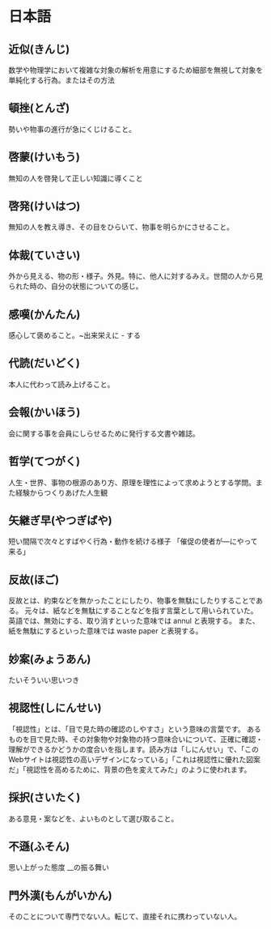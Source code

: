 # 日本語

## 近似(きんじ)

数学や物理学において複雑な対象の解析を用意にするため細部を無視して対象を単純化する行為。またはその方法

## 頓挫(とんざ)

勢いや物事の進行が急にくじけること。

## 啓蒙(けいもう)

無知の人を啓発して正しい知識に導くこと

## 啓発(けいはつ)

無知の人を教え導き、その目をひらいて、物事を明らかにさせること。

## 体裁(ていさい)

外から見える、物の形・様子。外見。特に、他人に対するみえ。世間の人から見られた時の、自分の状態についての感じ。

## 感嘆(かんたん)

感心して褒めること。~出来栄えに - する

## 代読(だいどく)

本人に代わって読み上げること。

## 会報(かいほう)

会に関する事を会員にしらせるために発行する文書や雑誌。

## 哲学(てつがく)

人生・世界、事物の根源のあり方、原理を理性によって求めようとする学問。また経験からつくりあげた人生観

## 矢継ぎ早(やつぎばや)

短い間隔で次々とすばやく行為・動作を続ける様子
「催促の使者が―にやって来る」

## 反故(ほご)

反故とは、約束などを無かったことにしたり、物事を無駄にしたりすることである。 元々は、紙などを無駄にすることなどを指す言葉として用いられていた。 英語では、無効にする、取り消すといった意味では annul と表現する。 また、紙を無駄にするといった意味では waste paper と表現する。

## 妙案(みょうあん)

たいそういい思いつき

## 視認性(しにんせい)

「視認性」とは、「目で見た時の確認のしやすさ」という意味の言葉です。
あるものを目で見た時、その対象物や対象物の持つ意味合いについて、正確に確認・理解ができるかどうかの度合いを指します。読み方は「しにんせい」で、「このWebサイトは視認性の高いデザインになっている」「これは視認性に優れた図案だ」「視認性を高めるために、背景の色を変えてみた」のように使われます。

## 採択(さいたく)

ある意見・案などを、よいものとして選び取ること。

## 不遜(ふそん)

思い上がった態度
__の振る舞い

## 門外漢(もんがいかん)

そのことについて専門でない人。転じて、直接それに携わっていない人。